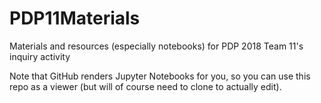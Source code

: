 # PDP11Materials
Materials and resources (especially notebooks) for PDP 2018 Team 11's inquiry activity

Note that GitHub renders Jupyter Notebooks for you, so you can use this repo as
a viewer (but will of course need to clone to actually edit).
